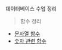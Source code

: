 데이터베이스 수업 정리



>함수 정리

- <a href="https://github.com/inuit57/ITWILL/blob/main/Database/%EB%AC%B8%EC%9E%90%EC%97%B4%20%ED%95%A8%EC%88%98.md">문자열 함수</a>
- <a href="https://github.com/inuit57/ITWILL/blob/main/Database/%EC%88%AB%EC%9E%90%ED%95%A8%EC%88%98.md">숫자 관련 함수</a>


